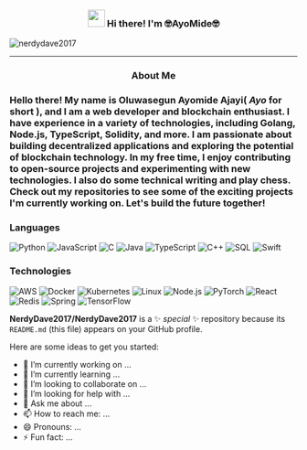 

  
<!-- Heading -->
<h3 align="center"><img src = "https://raw.githubusercontent.com/MartinHeinz/MartinHeinz/master/wave.gif" width = 30px> Hi there! I'm 🤓AyoMide🤓</h3>

<!-- Profile Views -->

<p align="left"> <img src="https://komarev.com/ghpvc/?username=nerdydave2017&label=Profile%20views&color=0e75b6&style=flat" alt="nerdydave2017" />
</p>

<!-- Social Media -->
<p align="center">
  <a href="https://twitter.com/CuteNerdyDude"></a>
</p>

 <!-- About section -->

---
<h3 align="center">About Me<h3>

Hello there! My name is Oluwasegun Ayomide Ajayi( <i>Ayo</i> for short ), and I am a web developer and blockchain enthusiast. I have experience in a variety of technologies, including Golang, Node.js, TypeScript, Solidity, and more. I am passionate about building decentralized applications and exploring the potential of blockchain technology. In my free time, I enjoy contributing to open-source projects and experimenting with new technologies. I also do some technical writing and play chess. Check out my repositories to see some of the exciting projects I'm currently working on. Let's build the future together!
  
### Languages

![Python](https://img.shields.io/badge/-Python-000?&logo=Python)
![JavaScript](https://img.shields.io/badge/-JavaScript-000?&logo=JavaScript)
![C](https://img.shields.io/badge/-C-000?&logo=C)
![Java](https://img.shields.io/badge/-Java-000?&logo=Java&logoColor=007396)
![TypeScript](https://img.shields.io/badge/-TypeScript-000?&logo=TypeScript)
![C++](https://img.shields.io/badge/-C++-000?&logo=c%2b%2b&logoColor=00599C)
![SQL](https://img.shields.io/badge/-SQL-000?&logo=MySQL)
![Swift](https://img.shields.io/badge/-Swift-000?&logo=Swift)

### Technologies

![AWS](https://img.shields.io/badge/-AWS-000?&logo=Amazon-AWS&logoColor=F90)
![Docker](https://img.shields.io/badge/-Docker-000?&logo=Docker)
![Kubernetes](https://img.shields.io/badge/-Kubernetes-000?&logo=Kubernetes)
![Linux](https://img.shields.io/badge/-Linux-000?&logo=Linux)
![Node.js](https://img.shields.io/badge/-Node.js-000?&logo=node.js)
![PyTorch](https://img.shields.io/badge/-PyTorch-000?&logo=PyTorch)
![React](https://img.shields.io/badge/-React-000?&logo=React)
![Redis](https://img.shields.io/badge/-Redis-000?&logo=Redis)
![Spring](https://img.shields.io/badge/-Spring-000?&logo=Spring)
![TensorFlow](https://img.shields.io/badge/-TensorFlow-000?&logo=TensorFlow)



**NerdyDave2017/NerdyDave2017** is a ✨ _special_ ✨ repository because its `README.md` (this file) appears on your GitHub profile.

Here are some ideas to get you started:

- 🔭 I’m currently working on ...
- 🌱 I’m currently learning ...
- 👯 I’m looking to collaborate on ...
- 🤔 I’m looking for help with ...
- 💬 Ask me about ...
- 📫 How to reach me: ...
- 😄 Pronouns: ...
- ⚡ Fun fact: ...

